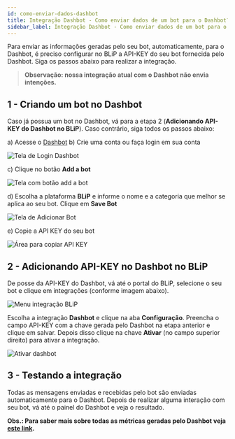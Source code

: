 ```yaml
---
id: como-enviar-dados-dashbot
title: Integração Dashbot - Como enviar dados de um bot para o Dashbot?
sidebar_label: Integração Dashbot - Como enviar dados de um bot para o Dashbot?
---
```


Para enviar as informações geradas pelo seu bot, automaticamente, para o Dashbot, é preciso configurar no BLiP a API-KEY do seu bot fornecida pelo Dashbot. Siga os passos abaixo para realizar a integração.

> **Observação: nossa integração atual com o Dashbot não envia intenções.**

## 1 - Criando um bot no Dashbot

Caso já possua um bot no Dashbot, vá para a etapa 2 (**Adicionando API-KEY do Dashbot no BLiP**). Caso contrário, siga todos os passos abaixo:

a) Acesse o [Dashbot](https://reports.dashbot.io/login)
b) Crie uma conta ou faça login em sua conta

![Tela de Login Dashbot](/img/analytics/dashbot/dashbot-como-enviar-dados-dashbot-1.png)<br>

c) Clique no botão **Add a bot**

![Tela com botão add a bot](/img/analytics/dashbot/dashbot-como-enviar-dados-dashbot-2.png)<br>

d) Escolha a plataforma **BLiP** e informe o nome e a categoria que melhor se aplica ao seu bot. Clique em **Save Bot**

![Tela de Adicionar Bot](/img/analytics/dashbot/dashbot-como-enviar-dados-dashbot-3.png)<br>

e) Copie a API KEY do seu bot

![Área para copiar API KEY](/img/analytics/dashbot/dashbot-como-enviar-dados-dashbot-4.png)<br>

## 2 - Adicionando API-KEY no Dashbot no BLiP

De posse da API-KEY do Dashbot, vá até o portal do BLiP, selecione o seu bot e clique em integrações (conforme imagem abaixo).

![Menu integração BLiP](/img/analytics/dashbot/dashbot-como-enviar-dados-dashbot-5.png)<br>

Escolha a integração **Dashbot** e clique na aba **Configuração**. Preencha o campo API-KEY com a chave gerada pelo Dashbot na etapa anterior e clique em salvar. Depois disso clique na chave **Ativar** (no campo superior direito) para ativar a integração.

![Ativar dashbot](/img/analytics/dashbot/dashbot-como-enviar-dados-dashbot-6.png)<br>

## 3 - Testando a integração

Todas as mensagens enviadas e recebidas pelo bot são enviadas automaticamente para o Dashbot. Depois de realizar alguma interação com seu bot, vá até o painel do Dashbot e veja o resultado.

**Obs.: Para saber mais sobre todas as métricas geradas pelo Dashbot veja [este link](https://www.dashbot.io/tour).**

<!-- Rating frame -->
<script type="text/javascript" src="/scripts/rating.js"></script>
